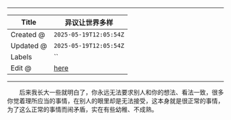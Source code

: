 -----

| Title     | 异议让世界多样                                         |
| --------- | ----------------------------------------------- |
| Created @ | `2025-05-19T12:05:54Z`                          |
| Updated @ | `2025-05-19T12:05:54Z`                          |
| Labels    | \`\`                                            |
| Edit @    | [here](https://github.com/junxnone/s/issues/27) |

-----

　　后来我长大一些就明白了，你永远无法要求别人和你的想法、看法一致，很多你觉着理所应当的事情，在别人的眼里却是无法接受，这本身就是很正常的事情，为了这么正常的事情而闹矛盾，实在有些幼稚、不成熟。
